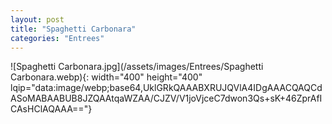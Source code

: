 ```yaml
---
layout: post
title: "Spaghetti Carbonara"
categories: "Entrees"
---
```

![Spaghetti Carbonara.jpg](/assets/images/Entrees/Spaghetti Carbonara.webp){: width="400" height="400" lqip="data:image/webp;base64,UklGRkQAAABXRUJQVlA4IDgAAACQAQCdASoMABAABUB8JZQAAtqaWZAA/CJZV/V1joVjceC7dwon3Qs+sK+46ZprAfICAsHClAQAAA=="}

